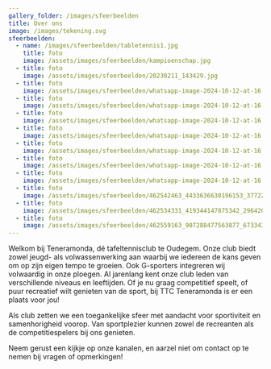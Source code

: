 ```yaml
---
gallery_folder: /images/sfeerbeelden
title: Over ons
image: /images/tekening.svg
sfeerbeelden:
  - name: /images/sfeerbeelden/tabletennis1.jpg
    title: foto
    image: /assets/images/sfeerbeelden/kampioenschap.jpg
  - title: foto
    image: /assets/images/sfeerbeelden/20230211_143429.jpg
  - title: foto
    image: /assets/images/sfeerbeelden/whatsapp-image-2024-10-12-at-16.16.14-1-.jpeg
  - title: foto
    image: /assets/images/sfeerbeelden/whatsapp-image-2024-10-12-at-16.16.15-1-.jpeg
  - title: foto
    image: /assets/images/sfeerbeelden/whatsapp-image-2024-10-12-at-16.16.15-2-.jpeg
  - title: foto
    image: /assets/images/sfeerbeelden/whatsapp-image-2024-10-12-at-16.16.15-3-.jpeg
  - title: foto
    image: /assets/images/sfeerbeelden/whatsapp-image-2024-10-12-at-16.16.15-4-.jpeg
  - title: foto
    image: /assets/images/sfeerbeelden/whatsapp-image-2024-10-12-at-16.16.15.jpeg
  - title: foto
    image: /assets/images/sfeerbeelden/whatsapp-image-2024-10-12-at-16.16.16.jpeg
  - title: foto
    image: /assets/images/sfeerbeelden/462542463_4433636630196153_3772223620171339613_n.jpg
  - title: foto
    image: /assets/images/sfeerbeelden/462534331_419344147875342_2964208947347767742_n.jpg
  - title: foto
    image: /assets/images/sfeerbeelden/462559163_907288477563877_6733439269488065327_n.jpg
---
```

Welkom bij Teneramonda, dé tafeltennisclub te Oudegem. Onze club biedt zowel jeugd- als volwassenwerking aan waarbij we iedereen de kans geven om op zijn eigen tempo te groeien. Ook G-sporters integreren wij volwaardig in onze ploegen. Al jarenlang kent onze club leden van verschillende niveaus en leeftijden. Of je nu graag competitief speelt, of puur recreatief wilt genieten van de sport, bij TTC Teneramonda is er een plaats voor jou!

Als club zetten we een toegankelijke sfeer met aandacht voor sportiviteit en samenhorigheid voorop. Van sportplezier kunnen zowel de recreanten als de competitiespelers bij ons genieten.

Neem gerust een kijkje op onze kanalen, en aarzel niet om contact op te nemen bij vragen of opmerkingen!
